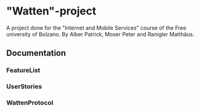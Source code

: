 # "Watten"-project #

A project done for the "Internet and Mobile Services" course of the Free university of Bolzano. By Alber Patrick, Moser Peter and Ranigler Matthäus.



## Documentation ##

### FeatureList ###

### UserStories ###

### WattenProtocol ###